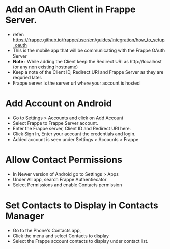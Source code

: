 # Add an OAuth Client in Frappe Server. 
 
 - refer: https://frappe.github.io/frappe/user/en/guides/integration/how_to_setup_oauth
 - This is the mobile app that will be communicating with the Frappe OAuth Server
 - **Note :** While adding the Client keep the Redirect URI as http://localhost (or any non existing hostname)
 - Keep a note of the Client ID, Redirect URI and Frappe Server as they are requried later.
 - Frappe server is the server url where your account is hosted

# Add Account on Android

 - Go to Settings > Accounts and click on Add Account
 - Select Frappe to Frappe Server account.
 - Enter the Frappe server, Client ID and Redirect URI here.
 - Click Sign In, Enter your account the credentials and login.
 - Added account is seen under Settings > Accounts > Frappe

# Allow Contact Permissions
 
 - In Newer version of Android go to Settings > Apps
 - Under All app, search Frappe Authentiecator
 - Select Permissions and enable Contacts permission

# Set Contacts to Display in Contacts Manager

 - Go to the Phone's Contacts app,
 - Click the menu and select Contacts to display
 - Select the Frappe account contacts to display under contact list.

 